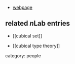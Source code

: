 

* [webpage](http://www.cse.chalmers.se/~simonhu/)

## related $n$Lab entries

* [[cubical set]]

* [[cubical type theory]]

category: people
